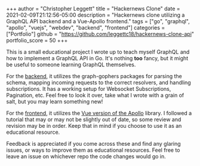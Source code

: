 +++
author = "Christopher Leggett"
title = "Hackernews Clone"
date = 2021-02-09T21:12:56-05:00
description = "Hackernews clone utilizing a GraphQL API backend and a Vue-Apollo frontend."
tags = ["go", "graphql", "apollo", "vuejs", "webdev", "backend", "frontend"]
categories = ["Portfolio"]
github = "https://github.com/leggettc18/hackernews-clone-api"
portfolio_score = 50
+++

This is a small educational project I wrote up to teach myself GraphQL and how to implement a
GraphQL API in Go. It's nothing **too** fancy, but it might be useful to someone learning GraphQL
themselves.

<!--more-->

For the [backend](https://github.com/leggettc18/hackernews-clone-api), it utilizes the graph-gophers
packages for parsing the schema, mapping incoming requests to the correct resolvers, and handling
subscriptions. It has a working setup for Websocket Subscriptions, Pagination, etc. Feel free to
look it over, take what I wrote with a grain of salt, but you may learn something new!

For the [frontend](https://github.com/leggettc18/hackernews-vue-apollo), it utilizes the [Vue
version of the Apollo](https://apollo.vuejs.org/) library. I followed a tutorial that may
or may not be slightly out of date, so some review and revision may be in order. Keep that in
mind if you choose to use it as an educational resource.

Feedback is appreciated if you come across these and find any glaring issues, or ways to improve
them as educational resources. Feel free to leave an issue on whichever repo the code changes would
go in.
